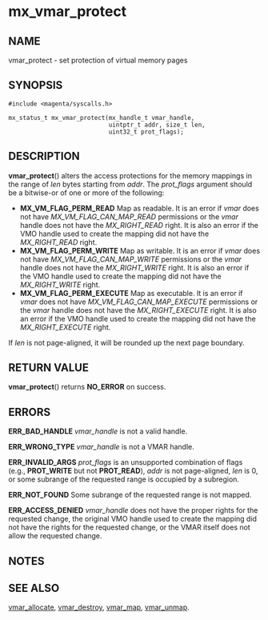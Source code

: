 # mx_vmar_protect

## NAME

vmar_protect - set protection of virtual memory pages

## SYNOPSIS

```
#include <magenta/syscalls.h>

mx_status_t mx_vmar_protect(mx_handle_t vmar_handle,
                            uintptr_t addr, size_t len,
                            uint32_t prot_flags);
```

## DESCRIPTION

**vmar_protect**() alters the access protections for the memory mappings
in the range of *len* bytes starting from *addr*. The *prot_flags* argument should
be a bitwise-or of one or more of the following:
- **MX_VM_FLAG_PERM_READ**  Map as readable.  It is an error if *vmar*
  does not have *MX_VM_FLAG_CAN_MAP_READ* permissions or the *vmar* handle does
  not have the *MX_RIGHT_READ* right.  It is also an error if the VMO handle
  used to create the mapping did not have the *MX_RIGHT_READ* right.
- **MX_VM_FLAG_PERM_WRITE**  Map as writable.  It is an error if *vmar*
  does not have *MX_VM_FLAG_CAN_MAP_WRITE* permissions or the *vmar* handle does
  not have the *MX_RIGHT_WRITE* right.  It is also an error if the VMO handle
  used to create the mapping did not have the *MX_RIGHT_WRITE* right.
- **MX_VM_FLAG_PERM_EXECUTE**  Map as executable.  It is an error if *vmar*
  does not have *MX_VM_FLAG_CAN_MAP_EXECUTE* permissions or the *vmar* handle does
  not have the *MX_RIGHT_EXECUTE* right.  It is also an error if the VMO handle
  used to create the mapping did not have the *MX_RIGHT_EXECUTE* right.

If *len* is not page-aligned, it will be rounded up the next page boundary.

## RETURN VALUE

**vmar_protect**() returns **NO_ERROR** on success.

## ERRORS

**ERR_BAD_HANDLE**  *vmar_handle* is not a valid handle.

**ERR_WRONG_TYPE**  *vmar_handle* is not a VMAR handle.

**ERR_INVALID_ARGS**  *prot_flags* is an unsupported combination of flags
(e.g., **PROT_WRITE** but not **PROT_READ**), *addr* is not page-aligned,
*len* is 0, or some subrange of the requested range is occupied by a subregion.

**ERR_NOT_FOUND**  Some subrange of the requested range is not mapped.

**ERR_ACCESS_DENIED**  *vmar_handle* does not have the proper rights for the
requested change, the original VMO handle used to create the mapping did not
have the rights for the requested change, or the VMAR itself does not allow
the requested change.

## NOTES

## SEE ALSO

[vmar_allocate](vmar_allocate.md),
[vmar_destroy](vmar_destroy.md),
[vmar_map](vmar_map.md),
[vmar_unmap](vmar_unmap.md).
